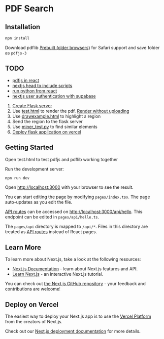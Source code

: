 # PDF Search

## Installation
```bash
npm install
```
Download pdflib [Prebuilt (older browsers)](https://mozilla.github.io/pdf.js/getting_started/) for Safari support and save folder as `pdfjs-3`

## TODO
- [pdfjs in react](https://pspdfkit.com/blog/2021/how-to-build-a-reactjs-viewer-with-pdfjs/)
- [nextjs head to include scripts](https://nextjs.org/docs/api-reference/next/head)
- [run python from react](https://python.plainenglish.io/python-in-react-with-pyodide-a9c45d4d38ff)
- [nextjs user authentication with supabase](https://dev.to/mryechkin/user-authentication-in-nextjs-with-supabase-4l12)

1. [Create Flask server](https://flask.palletsprojects.com/en/2.2.x/quickstart/)
2. Use [test.html](test.html) to render the pdf. [Render without uploading](https://stackoverflow.com/questions/56916887/access-file-before-upload-using-pdf-js)
3. Use [drawexample.html](drawexample.html) to highlight a region
4. Send the region to the flask server
5. Use [miner_test.py](https://github.com/djsamseng/floorplanreader/blob/main/miner_test.py) to find similar elements
6. [Deploy flask application on vercel](https://dev.to/yash_makan/4-best-python-web-app-hosting-services-for-freewith-complete-process-57nb)


## Getting Started

Open test.html to test pdfjs and pdflib working together

Run the development server:

```bash
npm run dev
```

Open [http://localhost:3000](http://localhost:3000) with your browser to see the result.

You can start editing the page by modifying `pages/index.tsx`. The page auto-updates as you edit the file.

[API routes](https://nextjs.org/docs/api-routes/introduction) can be accessed on [http://localhost:3000/api/hello](http://localhost:3000/api/hello). This endpoint can be edited in `pages/api/hello.ts`.

The `pages/api` directory is mapped to `/api/*`. Files in this directory are treated as [API routes](https://nextjs.org/docs/api-routes/introduction) instead of React pages.

## Learn More

To learn more about Next.js, take a look at the following resources:

- [Next.js Documentation](https://nextjs.org/docs) - learn about Next.js features and API.
- [Learn Next.js](https://nextjs.org/learn) - an interactive Next.js tutorial.

You can check out [the Next.js GitHub repository](https://github.com/vercel/next.js/) - your feedback and contributions are welcome!

## Deploy on Vercel

The easiest way to deploy your Next.js app is to use the [Vercel Platform](https://vercel.com/new?utm_medium=default-template&filter=next.js&utm_source=create-next-app&utm_campaign=create-next-app-readme) from the creators of Next.js.

Check out our [Next.js deployment documentation](https://nextjs.org/docs/deployment) for more details.
